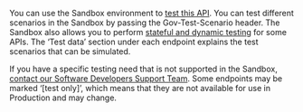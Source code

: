 You can use the Sandbox environment to [test this API](/api-documentation/docs/testing). You can test different scenarios in the Sandbox by passing the Gov-Test-Scenario header. The Sandbox also allows you to perform [stateful and dynamic testing](https://developer.qa.tax.service.gov.uk/guides/income-tax-mtd-end-to-end-service-guide/documentation/how-to-integrate.html#sandbox-testing) for some APIs. The ‘Test data’ section under each endpoint explains the test scenarios that can be simulated.

If you have a specific testing need that is not supported in the Sandbox, [contact our Software Developers Support Team](/developer/support). Some endpoints may be marked ‘[test only]’, which means that they are not available for use in Production and may change.